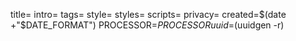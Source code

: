 title=
intro=
tags=
style=
styles=
scripts=
privacy=
created=$(date +"$DATE_FORMAT")
PROCESSOR=$PROCESSOR
uuid=$(uuidgen -r)


